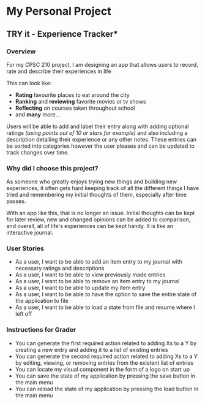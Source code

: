 # My Personal Project

##  TRY it - Experience Tracker*

### Overview

For my CPSC 210 project, I am designing an app that allows
users to record, rate and describe their experiences in life 

This can look like:
- **Rating** favourite places to eat around the city
- **Ranking** and **reviewing** favorite movies or tv shows
- **Reflecting** on courses taken throughout school
- and **many** more...

Users will be able to add and label their entry along with
adding optional ratings *(using points out of 10 or stars for example)*
and also including a description detailing their experience or any other
notes. These entries can be sorted into categories however the user pleases
and can be updated to track changes over time.

### Why did I choose this project?

As someone who greatly enjoys trying new things and building new experiences,
it often gets hard keeping track of all the different things I have tried
and remembering my initial thoughts of them, especially after time passes.

With an app like this, that is no longer an issue. Initial thoughts can be kept
for later review, new and changed opinions can be added to comparison, and overall, 
all of life's experiences can be kept handy. It is like an interactive journal.

### User Stories

- As a user, I want to be able to add an item entry to my journal with necessary ratings and descriptions
- As a user, I want to be able to view previously made entries
- As a user, I want to be able to remove an item entry to my journal
- As a user, I want to be able to update my item entry
- As a user, I want to be able to have the option to save the entire state of the application to file
- As a user, I want to be able to load a state from file and resume where I left off

### Instructions for Grader

- You can generate the first required action related to adding Xs to a Y by creating a new entry and adding it to a list of existing entries
- You can generate the second required action related to adding Xs to a Y by editing, viewing, or removing entries from the existent list of entries
- You can locate my visual component in the form of a logo on start up
- You can save the state of my application by pressing the save button in the main menu
- You can reload the state of my application by pressing the load button in the main menu